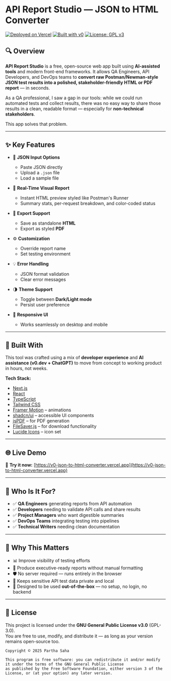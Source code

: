 # API Report Studio — JSON to HTML Converter

[![Deployed on Vercel](https://img.shields.io/badge/Deployed%20on-Vercel-black?style=for-the-badge&logo=vercel)](https://vercel.com/qapartha-8960s-projects/v0-json-to-html-converter)
[![Built with v0](https://img.shields.io/badge/Built%20with-v0.dev-black?style=for-the-badge)](https://v0.dev/chat/projects/SPrXkVgx7Jk)
[![License: GPL v3](https://img.shields.io/badge/License-GPLv3-blue.svg?style=for-the-badge)](https://www.gnu.org/licenses/gpl-3.0.html)


## 🔍 Overview

**API Report Studio** is a free, open-source web app built using **AI-assisted tools** and modern front-end frameworks. It allows QA Engineers, API Developers, and DevOps teams to **convert raw Postman/Newman-style JSON test results into a polished, stakeholder-friendly HTML or PDF report** — in seconds.

As a QA professional, I saw a gap in our tools: while we could run automated tests and collect results, there was no easy way to share those results in a clean, readable format — especially for **non-technical stakeholders**.

This app solves that problem.

---

## ✨ Key Features

- 🔄 **JSON Input Options**
  - Paste JSON directly
  - Upload a `.json` file
  - Load a sample file

- 🎨 **Real-Time Visual Report**
  - Instant HTML preview styled like Postman's Runner
  - Summary stats, per-request breakdown, and color-coded status

- 💾 **Export Support**
  - Save as standalone **HTML**
  - Export as styled **PDF**

- ⚙️ **Customization**
  - Override report name
  - Set testing environment

- 💡 **Error Handling**
  - JSON format validation
  - Clear error messages

- 🌗 **Theme Support**
  - Toggle between **Dark/Light mode**
  - Persist user preference

- 📱 **Responsive UI**
  - Works seamlessly on desktop and mobile

---

## 🧠 Built With

This tool was crafted using a mix of **developer experience** and **AI assistance (v0.dev + ChatGPT)** to move from concept to working product in hours, not weeks.

**Tech Stack:**
- [Next.js](https://nextjs.org/)
- [React](https://react.dev/)
- [TypeScript](https://www.typescriptlang.org/)
- [Tailwind CSS](https://tailwindcss.com/)
- [Framer Motion](https://www.framer.com/motion/) – animations
- [shadcn/ui](https://ui.shadcn.com/) – accessible UI components
- [jsPDF](https://github.com/parallax/jsPDF) – for PDF generation
- [FileSaver.js](https://github.com/eligrey/FileSaver.js/) – for download functionality
- [Lucide Icons](https://lucide.dev/) – icon set

---

## 🌐 Live Demo

🔗 **Try it now:** [https://v0-json-to-html-converter.vercel.app](https://v0-json-to-html-converter.vercel.app)

---

## 👥 Who Is It For?

- ✅ **QA Engineers** generating reports from API automation
- ✅ **Developers** needing to validate API calls and share results
- ✅ **Project Managers** who want digestible summaries
- ✅ **DevOps Teams** integrating testing into pipelines
- ✅ **Technical Writers** needing clean documentation

---

## 🧩 Why This Matters

- 📊 Improve visibility of testing efforts
- 🧾 Produce executive-ready reports without manual formatting
- 🛡️ No server required — runs entirely in the browser
- 🔐 Keeps sensitive API test data private and local
- 🧠 Designed to be used **out-of-the-box** — no setup, no login, no backend

---

## 📄 License

This project is licensed under the **GNU General Public License v3.0** (GPL-3.0).  
You are free to use, modify, and distribute it — as long as your version remains open-source too.

```text
Copyright © 2025 Partha Saha

This program is free software: you can redistribute it and/or modify it under the terms of the GNU General Public License
as published by the Free Software Foundation, either version 3 of the License, or (at your option) any later version.